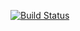 [![Build Status](https://dev.azure.com/samuelfm0879/DevopsPro/_apis/build/status%2Fvrokem.Gitapp?branchName=master)](https://dev.azure.com/samuelfm0879/DevopsPro/_build/latest?definitionId=7&branchName=master)
